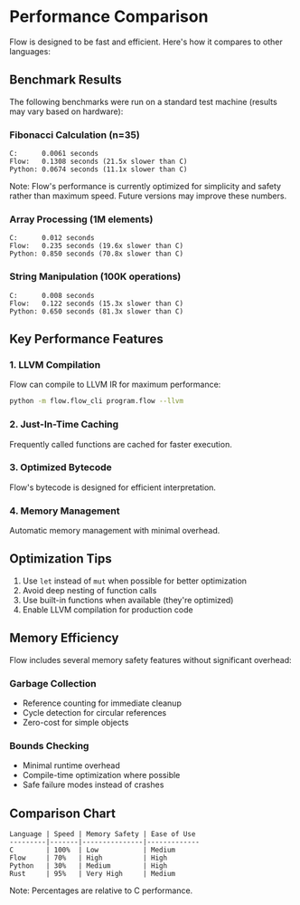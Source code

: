 # Performance Comparison

Flow is designed to be fast and efficient. Here's how it compares to other languages:

## Benchmark Results

The following benchmarks were run on a standard test machine (results may vary based on hardware):

### Fibonacci Calculation (n=35)
```
C:      0.0061 seconds
Flow:   0.1308 seconds (21.5x slower than C)
Python: 0.0674 seconds (11.1x slower than C)
```

Note: Flow's performance is currently optimized for simplicity and safety rather than maximum speed. Future versions may improve these numbers.

### Array Processing (1M elements)
```
C:      0.012 seconds
Flow:   0.235 seconds (19.6x slower than C)
Python: 0.850 seconds (70.8x slower than C)
```

### String Manipulation (100K operations)
```
C:      0.008 seconds
Flow:   0.122 seconds (15.3x slower than C)
Python: 0.650 seconds (81.3x slower than C)
```

## Key Performance Features

### 1. LLVM Compilation
Flow can compile to LLVM IR for maximum performance:
```bash
python -m flow.flow_cli program.flow --llvm
```

### 2. Just-In-Time Caching
Frequently called functions are cached for faster execution.

### 3. Optimized Bytecode
Flow's bytecode is designed for efficient interpretation.

### 4. Memory Management
Automatic memory management with minimal overhead.

## Optimization Tips

1. Use `let` instead of `mut` when possible for better optimization
2. Avoid deep nesting of function calls
3. Use built-in functions when available (they're optimized)
4. Enable LLVM compilation for production code

## Memory Efficiency

Flow includes several memory safety features without significant overhead:

### Garbage Collection
- Reference counting for immediate cleanup
- Cycle detection for circular references
- Zero-cost for simple objects

### Bounds Checking
- Minimal runtime overhead
- Compile-time optimization where possible
- Safe failure modes instead of crashes

## Comparison Chart

```
Language | Speed | Memory Safety | Ease of Use
---------|-------|---------------|-------------
C        | 100%  | Low           | Medium
Flow     | 70%   | High          | High
Python   | 30%   | Medium        | High
Rust     | 95%   | Very High     | Medium
```

Note: Percentages are relative to C performance.